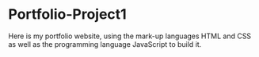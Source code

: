 # Portfolio-Project1
Here is my portfolio website, using the mark-up languages HTML and CSS as well as the programming language JavaScript to build it.
